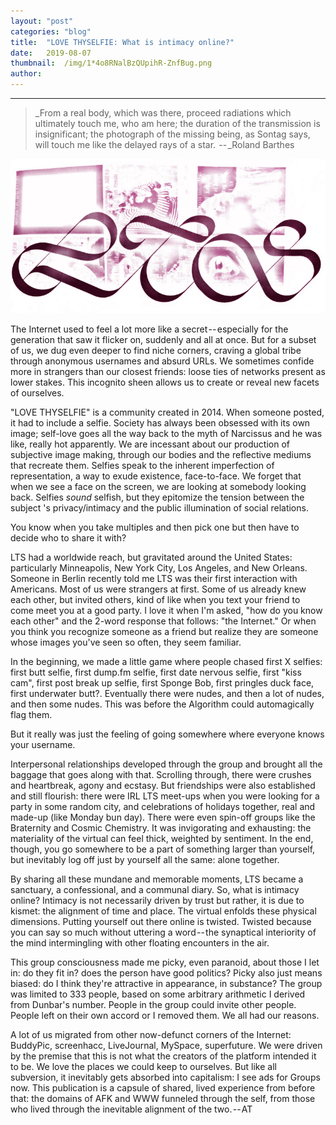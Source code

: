 ```yaml
---
layout:	"post"
categories:	"blog"
title:	"LOVE THYSELFIE: What is intimacy online?"
date:	2019-08-07
thumbnail:	/img/1*4o8RNalBzQUpihR-ZnfBug.png
author:	
---
```


* * *

> _From a real body, which was there, proceed radiations which ultimately
touch me, who am here; the duration of the transmission is insignificant; the
photograph of the missing being, as Sontag says, will touch me like the
delayed rays of a star.  -- _Roland Barthes

![](/img/1*4o8RNalBzQUpihR-ZnfBug.png)

The Internet used to feel a lot more like a secret -- especially for the
generation that saw it flicker on, suddenly and all at once. But for a subset
of us, we dug even deeper to find niche corners, craving a global tribe
through anonymous usernames and absurd URLs. We sometimes confide more in
strangers than our closest friends: loose ties of networks present as lower
stakes. This incognito sheen allows us to create or reveal new facets of
ourselves.

"LOVE THYSELFIE" is a community created in 2014. When someone posted, it had
to include a selfie. Society has always been obsessed with its own image;
self-love goes all the way back to the myth of Narcissus and he was like,
really hot apparently. We are incessant about our production of subjective
image making, through our bodies and the reflective mediums that recreate
them. Selfies speak to the inherent imperfection of representation, a way to
exude existence, face-to-face. We forget that when we see a face on the
screen, we are looking at somebody looking back. Selfies _sound_ selfish, but
they epitomize the tension between the subject 's privacy/intimacy and the
public illumination of social relations.

You know when you take multiples and then pick one but then have to decide who
to share it with?

LTS had a worldwide reach, but gravitated around the United States:
particularly Minneapolis, New York City, Los Angeles, and New Orleans. Someone
in Berlin recently told me LTS was their first interaction with Americans.
Most of us were strangers at first. Some of us already knew each other, but
invited others, kind of like when you text your friend to come meet you at a
good party. I love it when I'm asked, "how do you know each other" and the
2-word response that follows: "the Internet." Or when you think you recognize
someone as a friend but realize they are someone whose images you've seen so
often, they seem familiar.

In the beginning, we made a little game where people chased first X selfies:
first butt selfie, first dump.fm selfie, first date nervous selfie, first
"kiss cam", first post break up selfie, first Sponge Bob, first pringles duck
face, first underwater butt?. Eventually there were nudes, and then a lot of
nudes, and then some nudes. This was before the Algorithm could automagically
flag them.

But it really was just the feeling of going somewhere where everyone knows
your username.

Interpersonal relationships developed through the group and brought all the
baggage that goes along with that. Scrolling through, there were crushes and
heartbreak, agony and ecstasy. But friendships were also established and still
flourish: there were IRL LTS meet-ups when you were looking for a party in
some random city, and celebrations of holidays together, real and made-up
(like Monday bun day). There were even spin-off groups like the Braternity and
Cosmic Chemistry. It was invigorating and exhausting: the materiality of the
virtual can feel thick, weighted by sentiment. In the end, though, you go
somewhere to be a part of something larger than yourself, but inevitably log
off just by yourself all the same: alone together.

By sharing all these mundane and memorable moments, LTS became a sanctuary, a
confessional, and a communal diary. So, what is intimacy online? Intimacy is
not necessarily driven by trust but rather, it is due to kismet: the alignment
of time and place. The virtual enfolds these physical dimensions. Putting
yourself out there online is twisted. Twisted because you can say so much
without uttering a word -- the synaptical interiority of the mind
intermingling with other floating encounters in the air.

This group consciousness made me picky, even paranoid, about those I let in:
do they fit in? does the person have good politics? Picky also just means
biased: do I think they're attractive in appearance, in substance? The group
was limited to 333 people, based on some arbitrary arithmetic I derived from
Dunbar's number. People in the group could invite other people. People left on
their own accord or I removed them. We all had our reasons.

A lot of us migrated from other now-defunct corners of the Internet: BuddyPic,
screenhacc, LiveJournal, MySpace, superfuture. We were driven by the premise
that this is not what the creators of the platform intended it to be. We love
the places we could keep to ourselves. But like all subversion, it inevitably
gets absorbed into capitalism: I see ads for Groups now. This publication is a
capsule of shared, lived experience from before that: the domains of AFK and
WWW funneled through the self, from those who lived through the inevitable
alignment of the two. -- AT

